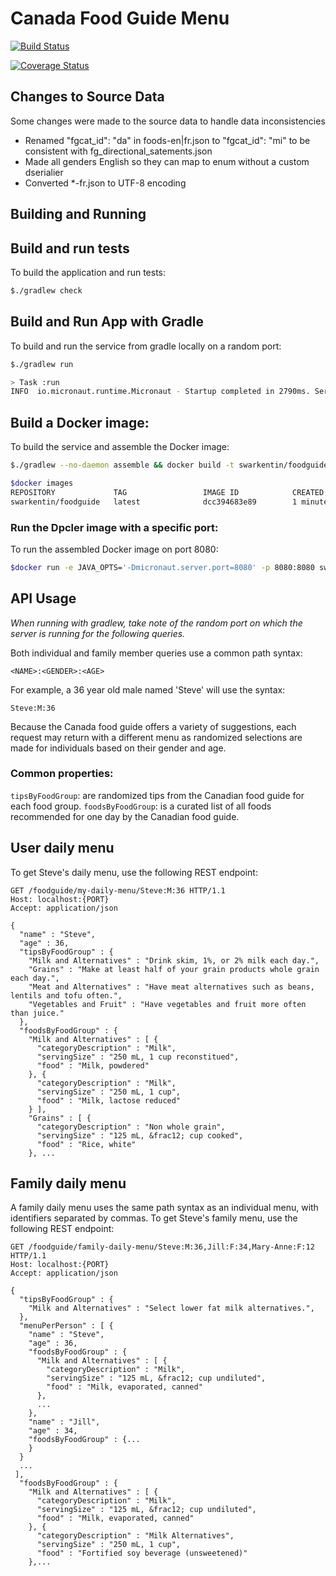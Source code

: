 # Canada Food Guide Menu 

[![Build Status](https://travis-ci.org/swarkentin/signal.svg?branch=master)](https://travis-ci.org/swarkentin/signal)

[![Coverage Status](https://coveralls.io/repos/github/swarkentin/signal/badge.svg?branch=master)](https://coveralls.io/github/swarkentin/signal?branch=master)

Changes to Source Data
--------------------------

Some changes were made to the source data to handle data inconsistencies

* Renamed "fgcat_id": "da" in foods-en|fr.json to "fgcat_id": "mi" to be consistent with fg_directional_satements.json
* Made all genders English so they can map to enum without a custom dserialier
* Converted *-fr.json to UTF-8 encoding

Building and Running
-------------

## Build and run tests
To build the application and run tests:

```bash
$./gradlew check
```

## Build and Run App with Gradle
To build and run the service from gradle locally on a random port:

```bash
$./gradlew run

> Task :run
INFO  io.micronaut.runtime.Micronaut - Startup completed in 2790ms. Server Running: http://localhost:11029
```

## Build a Docker image:
To build the service and assemble the Docker image:

```bash
$./gradlew --no-daemon assemble && docker build -t swarkentin/foodguide .

$docker images
REPOSITORY             TAG                 IMAGE ID            CREATED             SIZE
swarkentin/foodguide   latest              dcc394683e89        1 minutes ago       117MB
```

### Run the Dpcler image with a specific port:
To run the assembled Docker image on port 8080:

```bash
$docker run -e JAVA_OPTS='-Dmicronaut.server.port=8080' -p 8080:8080 swarkentin/foodguide
```

API Usage
-------------

_When running with gradlew, take note of the random port on which the server is running for 
the following queries._

Both individual and family member queries use a common path syntax:

```
<NAME>:<GENDER>:<AGE>
```

For example, a 36 year old male named 'Steve' will use the syntax:

```
Steve:M:36
```
Because the Canada food guide offers a variety of suggestions, each request may return with a different menu as randomized selections are made for individuals based on their gender and age.

### Common properties:

`tipsByFoodGroup`: are randomized tips from the Canadian food guide for each food group.
`foodsByFoodGroup`: is a curated list of all foods recommended for one day by the Canadian food guide.

## User daily menu

To get Steve's daily menu, use the following REST endpoint:

```
GET /foodguide/my-daily-menu/Steve:M:36 HTTP/1.1
Host: localhost:{PORT}
Accept: application/json

{
  "name" : "Steve",
  "age" : 36,
  "tipsByFoodGroup" : {
    "Milk and Alternatives" : "Drink skim, 1%, or 2% milk each day.",
    "Grains" : "Make at least half of your grain products whole grain each day.",
    "Meat and Alternatives" : "Have meat alternatives such as beans, lentils and tofu often.",
    "Vegetables and Fruit" : "Have vegetables and fruit more often than juice."
  },
  "foodsByFoodGroup" : {
    "Milk and Alternatives" : [ {
      "categoryDescription" : "Milk",
      "servingSize" : "250 mL, 1 cup reconstitued",
      "food" : "Milk, powdered"
    }, {
      "categoryDescription" : "Milk",
      "servingSize" : "250 mL, 1 cup",
      "food" : "Milk, lactose reduced"
    } ],
    "Grains" : [ {
      "categoryDescription" : "Non whole grain",
      "servingSize" : "125 mL, &frac12; cup cooked",
      "food" : "Rice, white"
    }, ...
```

## Family daily menu

A family daily menu uses the same path syntax as an individual menu, with identifiers separated by commas. To get Steve's family menu, use the following REST endpoint:

```
GET /foodguide/family-daily-menu/Steve:M:36,Jill:F:34,Mary-Anne:F:12  HTTP/1.1
Host: localhost:{PORT}
Accept: application/json

{
  "tipsByFoodGroup" : {
    "Milk and Alternatives" : "Select lower fat milk alternatives.",    
  },
  "menuPerPerson" : [ {
    "name" : "Steve",
    "age" : 36,
    "foodsByFoodGroup" : {
      "Milk and Alternatives" : [ {
        "categoryDescription" : "Milk",
        "servingSize" : "125 mL, &frac12; cup undiluted",
        "food" : "Milk, evaporated, canned"
      },
      ...
    },
    "name" : "Jill",
    "age" : 34,
    "foodsByFoodGroup" : {...
    }
  }
  ...
 ],
  "foodsByFoodGroup" : {
    "Milk and Alternatives" : [ {
      "categoryDescription" : "Milk",
      "servingSize" : "125 mL, &frac12; cup undiluted",
      "food" : "Milk, evaporated, canned"
    }, {
      "categoryDescription" : "Milk Alternatives",
      "servingSize" : "250 mL, 1 cup",
      "food" : "Fortified soy beverage (unsweetened)"
    },...
```
